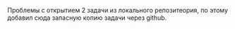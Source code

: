 Проблемы с открытием 2 задачи из локального репозитеория, по этому добавил сюда запасную копию задачи через github.
